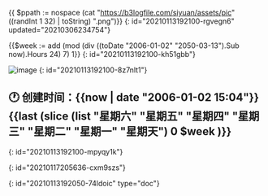 {{ $ppath := nospace (cat "https://b3logfile.com/siyuan/assets/pic" ((randInt 1 32) | toString) ".png")}}
{: id="20210113192100-rgvegn6" updated="20210306234754"}

{{$week := add (mod (div ((toDate "2006-01-02" "2050-03-13").Sub now).Hours 24) 7) 1}}
{: id="20210113192100-kh51gbb"}

![image]({{$ppath}})
{: id="20210113192100-8z7nlt1"}

## 🕐 创建时间：{{now | date "2006-01-02 15:04"}} {{last (slice (list "星期六" "星期五" "星期四" "星期三" "星期二" "星期一" "星期天") 0 $week )}}
{: id="20210113192100-mpyqy1k"}

{: id="20210117205636-cxm9szs"}


{: id="20210113192050-74ldoic" type="doc"}
